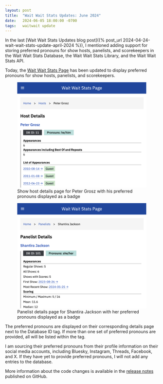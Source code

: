 ```yaml
---
layout: post
title:  "Wait Wait Stats Updates: June 2024"
date:   2024-06-05 18:00:00 -0700
tags:   waitwait update
---
```


In the last [Wait Wait Stats Updates blog post]({% post_url 2024-04-24-wait-wait-stats-update-april-2024 %}), I mentioned adding support for storing preferred pronouns for show hosts, panelists, and scorekeepers in the Wait Wait Stats Database, the Wait Wait Stats Library, and the Wait Wait Stats API.

Today, the [Wait Wait Stats Page](https://stats.wwdt.me/) has been updated to display preferred pronouns for show hosts, panelists, and scorekeepers.

<div class="row">
    <div class="col col-lg-6">
        <figure class="figure">
            <a target="_blank" href="/assets/images/waitwait/20240605/host-preferred-pronouns.png">
            <img src="/assets/images/waitwait/20240605/host-preferred-pronouns.png" class="img-fluid border" alt="Show host details page for Peter Grosz">
            </a>
            <figcaption class="figure-caption text-center">
                Show host details page for Peter Grosz with his preferred pronouns displayed as a badge
            </figcaption>
        </figure>
    </div>
    <div class="col col-lg-6">
        <figure class="figure">
            <a target="_blank" href="/assets/images/waitwait/20240605/panelist-preferred-pronouns.png">
            <img src="/assets/images/waitwait/20240605/panelist-preferred-pronouns.png" class="img-fluid border" alt="Panelist details page for Shantira Jackson">
            </a>
            <figcaption class="figure-caption text-center">
                Panelist details page for Shantira Jackson with her preferred pronouns displayed as a badge
            </figcaption>
        </figure>
    </div>
</div>

The preferred pronouns are displayed on their corresponding details page next to the Database ID tag. If more than one set of preferred pronouns are provided, all will be listed within the tag.

I am sourcing their preferred pronouns from their profile information on their social media accounts, including Bluesky, Instagram, Threads, Facebook, and X. If they have yet to provide preferred pronouns, I will not add any entries to the database.

More information about the code changes is available in the [release notes](https://github.com/questionlp/stats.wwdt.me/releases/tag/v5.12.0) published on GitHub.
